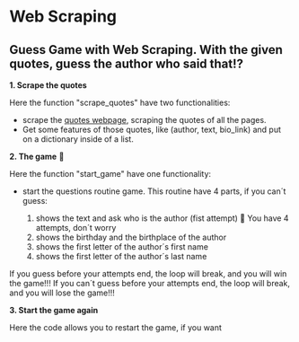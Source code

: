 # Web Scraping 
## Guess Game with Web Scraping. With the given quotes, guess the author who said that:interrobang:

**1. Scrape the quotes**

  Here the function "scrape_quotes" have two functionalities:
  
   * scrape the [quotes webpage](http://quotes.toscrape.com/scroll), scraping the quotes of all the pages.
   * Get some features of those quotes, like (author, text, bio_link) and put on a dictionary inside of a list.
   
**2. The game** :brain:

  Here the function "start_game" have one functionality:
  
   * start the questions routine game. This routine have 4 parts, if you can´t guess:
   
      1. shows the text and ask who is the author (fist attempt) :thought_balloon: You have 4 attempts, don´t worry 
      2. shows the birthday and the birthplace of the author
      3. shows the first letter of the author´s first name
      4. shows the first letter of the author´s last name
     
  If you guess before your attempts end, the loop will break, and you will win the game!!!
  If you can´t guess before your attempts end, the loop will break, and you will lose the game!!!
  
  
**3. Start the game again**

  Here the code allows you to restart the game, if you want


      
   
    
